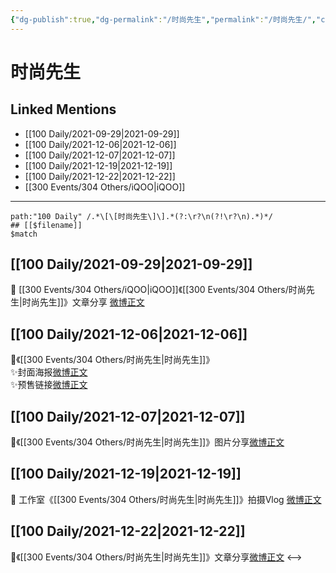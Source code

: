 ```yaml
---
{"dg-publish":true,"dg-permalink":"/时尚先生","permalink":"/时尚先生/","created":"2022-12-23T10:40:39.000+08:00","updated":"2023-04-10T17:08:02.000+08:00"}
---
```


# 时尚先生

## Linked Mentions
- [[100 Daily/2021-09-29\|2021-09-29]]
- [[100 Daily/2021-12-06\|2021-12-06]]
- [[100 Daily/2021-12-07\|2021-12-07]]
- [[100 Daily/2021-12-19\|2021-12-19]]
- [[100 Daily/2021-12-22\|2021-12-22]]
- [[300 Events/304 Others/iQOO\|iQOO]]


---

```expander
path:"100 Daily" /.*\[\[时尚先生\]\].*(?:\r?\n(?!\r?\n).*)*/
## [[$filename]]
$match
```
## [[100 Daily/2021-09-29\|2021-09-29]]
🎂 [[300 Events/304 Others/iQOO\|iQOO]]《[[300 Events/304 Others/时尚先生\|时尚先生]]》文章分享 [微博正文](https://m.weibo.cn/6466290670/4686934405809657)
## [[100 Daily/2021-12-06\|2021-12-06]]
🌸《[[300 Events/304 Others/时尚先生\|时尚先生]]》  
✨封面海报[微博正文](https://m.weibo.cn/6466290670/4711487308566289)  
✨预售链接[微博正文](https://m.weibo.cn/6466290670/4711490948696556)
## [[100 Daily/2021-12-07\|2021-12-07]]
🌸《[[300 Events/304 Others/时尚先生\|时尚先生]]》图片分享[微博正文](https://m.weibo.cn/6466290670/4711850844885958)
## [[100 Daily/2021-12-19\|2021-12-19]]
💫 工作室《[[300 Events/304 Others/时尚先生\|时尚先生]]》拍摄Vlog [微博正文](https://weibo.com/detail/4716156936784426)
## [[100 Daily/2021-12-22\|2021-12-22]]
🌟《[[300 Events/304 Others/时尚先生\|时尚先生]]》文章分享[微博正文](https://m.weibo.cn/6466290670/4717290760700814)
<-->
